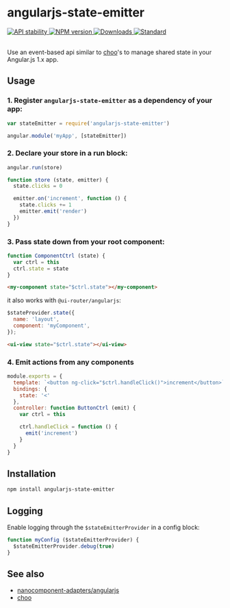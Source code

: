 # angularjs-state-emitter

<div align="left">
  <!-- Stability -->
  <a href="https://nodejs.org/api/documentation.html#documentation_stability_index">
    <img src="https://img.shields.io/badge/stability-experimental-green.svg?style=flat-square"
      alt="API stability" />
  </a>
  <!-- NPM version -->
  <a href="https://npmjs.org/package/angularjs-state-emitter">
    <img src="https://img.shields.io/npm/v/angularjs-state-emitter.svg?style=flat-square"
      alt="NPM version" />
  </a>
  <!-- Downloads -->
  <a href="https://npmjs.org/package/angularjs-state-emitter">
    <img src="https://img.shields.io/npm/dm/angularjs-state-emitter.svg?style=flat-square"
      alt="Downloads" />
  </a>
  <!-- Standard -->
  <a href="https://standardjs.com">
    <img src="https://img.shields.io/badge/code%20style-standard-brightgreen.svg?style=flat-square"
      alt="Standard" />
  </a>
</div>

<br />


Use an event-based api similar to [choo](https://github.com/choojs/choo)'s to manage shared state in your Angular.js 1.x app.


## Usage


### 1. Register `angularjs-state-emitter` as a dependency of your app:

```js
var stateEmitter = require('angularjs-state-emitter')

angular.module('myApp', [stateEmitter])
```

### 2. Declare your store in a run block:

```js
angular.run(store)

function store (state, emitter) {
  state.clicks = 0

  emitter.on('increment', function () {
    state.clicks += 1
    emitter.emit('render')
  })
}
```

### 3. Pass state down from your root component:

```js
function ComponentCtrl (state) {
  var ctrl = this
  ctrl.state = state
}
```

```html
<my-component state="$ctrl.state"></my-component>
```

it also works with `@ui-router/angularjs`:

```js
$stateProvider.state({
  name: 'layout',
  component: 'myComponent',
});
```

```html
<ui-view state="$ctrl.state"></ui-view>
```


### 4. Emit actions from any components

```js
module.exports = {
  template: `<button ng-click="$ctrl.handleClick()">increment</button>`,
  bindings: { 
    state: '<' 
  },
  controller: function ButtonCtrl (emit) {
    var ctrl = this

    ctrl.handleClick = function () {
      emit('increment')
    }
  }
}
```


## Installation


```bash
npm install angularjs-state-emitter
```


## Logging

Enable logging through the `$stateEmitterProvider` in a config block:

```js
function myConfig ($stateEmitterProvider) {
  $stateEmitterProvider.debug(true)
}
```



## See also

- [nanocomponent-adapters/angularjs](https://github.com/kareniel/nanocomponent-adapter-angularjs)
- [choo](https://github.com/choojs/choo)
